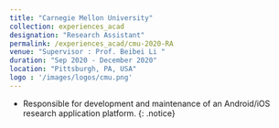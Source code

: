 ```yaml
---
title: "Carnegie Mellon University"
collection: experiences_acad
designation: "Research Assistant"
permalink: /experiences_acad/cmu-2020-RA
venue: "Supervisor : Prof. Beibei Li "
duration: "Sep 2020 - December 2020"
location: "Pittsburgh, PA, USA"
logo : '/images/logos/cmu.png'
---
```


* Responsible for development and maintenance of an Android/iOS research application platform.
{: .notice}